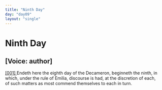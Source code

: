 ```yaml
---
title: "Ninth Day"
day: "day09"
layout: "single"
---
```

<div id="day09" ruler="emilia" type="Day">
 <h1>
  Ninth Day
 </h1>
 <p>
  <h2>
   [Voice: author]
  </h2>
 </p>
 <argument>
  <p>
   <a href="{{ site.baseurl }}itDecameron/day09#p09990001" id="p09990001">
    [001]
   </a>
   Endeth here the eighth day of the Decameron, beginneth
 the ninth, in which, under the rule of Emilia, discourse
 is had, at the discretion of each, of such matters as
 most commend themselves to each in turn.
  </p>
 </argument>
</div>